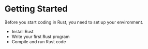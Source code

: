 # Getting Started

Before you start coding in Rust, you need to set up your environment.

- Install Rust
- Write your first Rust program
- Compile and run Rust code
